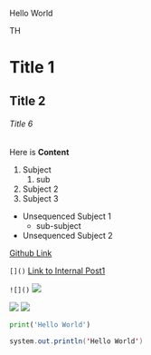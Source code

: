 Hello World

TH

# Title 1

## Title 2

###### Title 6

Here is **Content**

1. Subject
   1. sub
1. Subject 2
1. Subject 3

- Unsequenced Subject 1
  - sub-subject
- Unsequenced Subject 2

[Github Link](https://github.com/TingHuanClay)

`[]()`
[Link to Internal Post1](/blog/post-1)

`![]()`
![](http://cpbl-elta.cdn.hinet.net/web/images/teaminfobro2020.jpg)

![](/images/logo.png)
![](/images/gallery/1.jpg)

```python
print('Hello World')
```

```java
system.out.println('Hello World')
```
